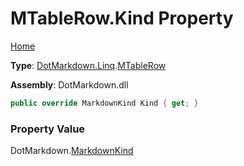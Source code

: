 # MTableRow\.Kind Property

[Home](../../../../README.md)

**Type**: [DotMarkdown.Linq](../../README.md)\.[MTableRow](../README.md)

**Assembly**: DotMarkdown\.dll

```csharp
public override MarkdownKind Kind { get; }
```

### Property Value

DotMarkdown\.[MarkdownKind](../../../MarkdownKind/README.md)

